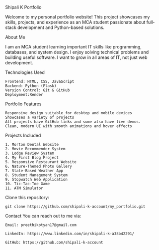 Shipali K Portfolio

Welcome to my personal portfolio website! This project showcases my skills, projects, and experience as an MCA student passionate about full-stack development and Python-based solutions.

About Me

I am an MCA student learning important IT skills like programming, databases, and system design. I enjoy solving technical problems and building useful software. I want to grow in all areas of IT, not just web development.

Technologies Used

    Frontend: HTML, CSS, JavaScript  
    Backend: Python (Flask)  
    Version Control: Git & GitHub  
    Deployment:Render

Portfolio Features

    Responsive design suitable for desktop and mobile devices  
    Showcases a variety of projects 
    All projects have GitHub links and some also have live demos.
    Clean, modern UI with smooth animations and hover effects

Projects Included

    1. Morton Dental Website  
    2. Movie Recommender System  
    3. Lodge Review System  
    4. My First Blog Project  
    5. Responsive Restaurant Website  
    6. Nature-Themed Photo Gallery  
    7. State-Based Weather App  
    8. Student Management System  
    9. Stopwatch Web Application  
    10. Tic-Tac-Toe Game  
    11. ATM Simulator  

Clone this repository:

    git clone https://github.com/shipali-k-account/my_portfolio.git

Contact
    You can reach out to me via:

    Email: preethikotyan17@gmail.com

    LinkedIn: https://www.linkedin.com/in/shipali-k-a38b42291/

    GitHub: https://github.com/shipali-k-account